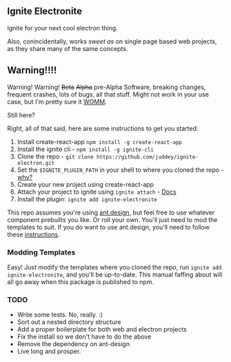 ## Ignite Electronite

Ignite for your next cool electron thing.

Also, conincidentally, works _sweet as_ on single page based web projects, as they share many of the same concepts.

## Warning!!!!
Warning! Warning! ~~Beta~~ ~~Alpha~~ pre-Alpha Software, breaking changes, frequent crashes, lots of bugs, all that stuff. Might not work in your use case, but I'm pretty sure it [WOMM](http://www.urbandictionary.com/define.php?term=WOMM).

Still here?

Right, all of that said, here are some instructions to get you started:

1. Install create-react-app `npm install -g create-react-app`
2. Install the ignite cli - `npm install -g ignite-cli`
3. Clone the repo - `git clone https://github.com/juddey/ignite-electron.git`
4. Set the `$IGNITE_PLUGIN_PATH` in your shell to where you cloned the repo - [why?](https://github.com/infinitered/ignite/blob/769f2a7ffb328dc951001f3f20d46f9f55d8fe57/docs/advanced-guides/creating-plugins.md#add-the-plugin-to-the-ignite-application)
5. Create your new project using create-react-app
6. Attach your project to ignite using `ignite attach` - [Docs](https://github.com/infinitered/ignite/blob/769f2a7ffb328dc951001f3f20d46f9f55d8fe57/docs/quick-start/getting-started.md#attaching-to-existing-projects)
7. Install the plugin: `ignite add ignite-electronite`

This repo assumes you're using [ant.design](https://ant.design/), but feel free to use whatever component prebuilts you like. Or roll your own. You'll just need to mod the templates to suit. If you do want to use ant.design, you'll need to follow these [instructions](https://ant.design/docs/react/use-with-create-react-app).

### Modding Templates
Easy! Just modify the templates where you cloned the repo, run `ignite add ignite-electronite`, and you'll be up-to-date. This manual faffing about will all go away when this package is published to npm.

### TODO
- Write some tests. No, really. :)
- Sort out a nested directory structure
- Add a proper boilerplate for both web and electron projects
- Fix the install so we don't have to do the above
- Remove the dependency on ant-design
- Live long and prosper.
